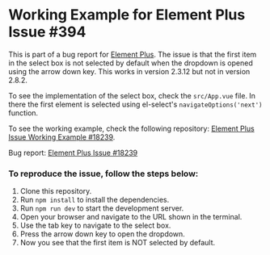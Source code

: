 # Working Example for Element Plus Issue #394

This is part of a bug report for [Element Plus](https://github.com/element-plus/element-plus). The issue is that the first item in the select box is not selected by default when the dropdown is opened using the arrow down key. This works in version 2.3.12 but not in version 2.8.2.

To see the implementation of the select box, check the `src/App.vue` file.
In there the first element is selected using el-select's `navigateOptions('next')` function.

To see the working example, check the following repository: [Element Plus Issue Working Example #18239](https://github.com/element-plus/element-plus/issues/18239).

Bug report: [Element Plus Issue #18239](https://github.com/element-plus/element-plus/issues/18239)

### To reproduce the issue, follow the steps below:
1. Clone this repository.
2. Run `npm install` to install the dependencies.
3. Run `npm run dev` to start the development server.
4. Open your browser and navigate to the URL shown in the terminal.
5. Use the tab key to navigate to the select box.
6. Press the arrow down key to open the dropdown.
7. Now you see that the first item is NOT selected by default.